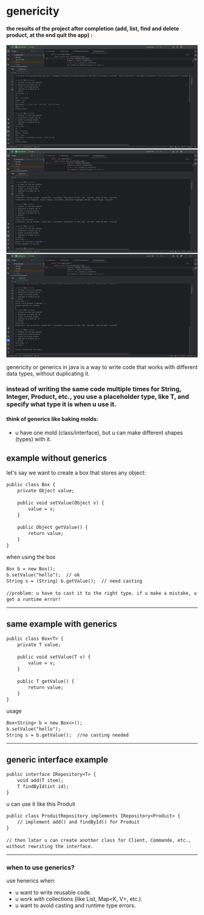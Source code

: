 # genericity

#### the results of the project after completion (add, list, find and delete product, at the end quit the app) :
![](imgs/1.png)
![](imgs/2.png)
![](imgs/3.png)


genericity or generics in java is a way to write code that works with different data types, without duplicating it.

### instead of writing the same code multiple times for String, Integer, Product, etc., you use a placeholder type, like T, and specify what type it is when u use it.

#### think of generics like baking molds:
- u have one mold (class/interface), but u can make different shapes (types) with it.

## example without generics
let's say we want to create a box that stores any object:
```
public class Box {
    private Object value;

    public void setValue(Object v) {
        value = v;
    }

    public Object getValue() {
        return value;
    }
}
```
when using the box
```
Box b = new Box();
b.setValue("hello");  // ok
String s = (String) b.getValue();  // need casting

//problem: u have to cast it to the right type. if u make a mistake, u get a runtime error!
```

---------------------------------------------------

## same example with generics
```
public class Box<T> {
    private T value;

    public void setValue(T v) {
        value = v;
    }

    public T getValue() {
        return value;
    }
}
```
usage
```
Box<String> b = new Box<>();
b.setValue("hello");
String s = b.getValue();  //no casting needed
```

---------------------------------------------------

## generic interface example
```
public interface IRepository<T> {
    void add(T item);
    T findById(int id);
}
```
u can use it like this Produit
```
public class ProduitRepository implements IRepository<Produit> {
    // implement add() and findById() for Produit
}

// then later u can create another class for Client, Commande, etc., without rewriting the interface.
```

-----------------------------------------------------

### when to use generics?
use henerics when:
- u want to write reusable code.
- u work with collections (like List<T>, Map<K, V>, etc.).
- u want to avoid casting and runtime type errors.

